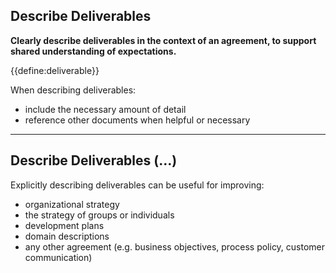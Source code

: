 ## Describe Deliverables

**Clearly describe deliverables in the context of an agreement, to support shared understanding of expectations.**

{{define:deliverable}}

When describing deliverables:

-   include the necessary amount of detail
-   reference other documents when helpful or necessary

---

## Describe Deliverables (…)

Explicitly describing deliverables can be useful for improving: 

-   organizational strategy
-   the strategy of groups or individuals
-   development plans
-   domain descriptions
-   any other agreement (e.g. business objectives, process policy, customer communication)
